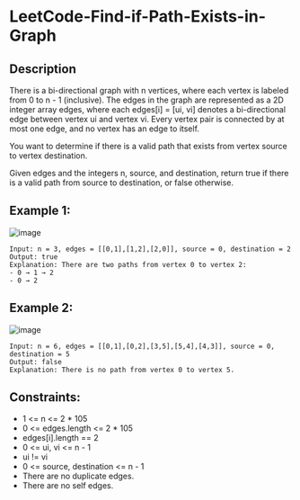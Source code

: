 # LeetCode-Find-if-Path-Exists-in-Graph

## Description 

There is a bi-directional graph with n vertices, where each vertex is labeled from 0 to n - 1 (inclusive). The edges in the graph are represented as a 2D integer array edges, where each edges[i] = [ui, vi] denotes a bi-directional edge between vertex ui and vertex vi. Every vertex pair is connected by at most one edge, and no vertex has an edge to itself.

You want to determine if there is a valid path that exists from vertex source to vertex destination.

Given edges and the integers n, source, and destination, return true if there is a valid path from source to destination, or false otherwise.

## Example 1:

![image](https://github.com/TH3B35T/LeetCode-Find-if-Path-Exists-in-Graph/assets/107208399/2afb7288-fab8-4d66-b522-48a8c128359f)

```
Input: n = 3, edges = [[0,1],[1,2],[2,0]], source = 0, destination = 2
Output: true
Explanation: There are two paths from vertex 0 to vertex 2:
- 0 → 1 → 2
- 0 → 2
```
## Example 2:

![image](https://github.com/TH3B35T/LeetCode-Find-if-Path-Exists-in-Graph/assets/107208399/8baab6ff-2f36-403f-9ac5-8bacb4da281e)

```
Input: n = 6, edges = [[0,1],[0,2],[3,5],[5,4],[4,3]], source = 0, destination = 5
Output: false
Explanation: There is no path from vertex 0 to vertex 5.
```



## Constraints:

* 1 <= n <= 2 * 105
* 0 <= edges.length <= 2 * 105
* edges[i].length == 2
* 0 <= ui, vi <= n - 1
* ui != vi
* 0 <= source, destination <= n - 1
* There are no duplicate edges.
* There are no self edges.
